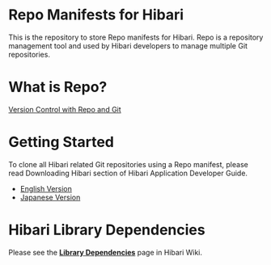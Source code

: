 
# Repo Manifests for Hibari

This is the repository to store Repo manifests for Hibari. Repo is a
repository management tool and used by Hibari developers to manage
multiple Git repositories.


# What is Repo?

[Version Control with Repo and Git](http://source.android.com/source/version-control.html)


# Getting Started

To clone all Hibari related Git repositories using a Repo manifest,
please read Downloading Hibari section of Hibari Application Developer
Guide.

- [English Version](http://hibari.github.com/hibari-doc/hibari-app-developer-guide.en.html#downloading-hibari)
- [Japanese Version](http://hibari.github.com/hibari-doc/hibari-app-developer-guide.ja.html#downloading-hibari)


# Hibari Library Dependencies

Please see the
[**Library Dependencies**](https://github.com/hibari/hibari/wiki/Library-Dependencies)
page in Hibari Wiki.
